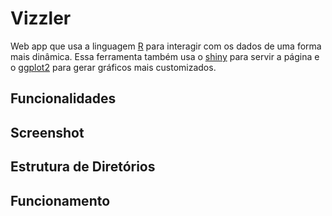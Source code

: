 # Vizzler

Web app que usa a linguagem [R](http://www.r-project.org/) para interagir com os
dados de uma forma mais dinâmica. Essa ferramenta também usa o
[shiny](http://shiny.rstudio.com/) para servir a página e o
[ggplot2](http://ggplot2.org/) para gerar gráficos mais customizados.

## Funcionalidades

## Screenshot

## Estrutura de Diretórios

## Funcionamento
